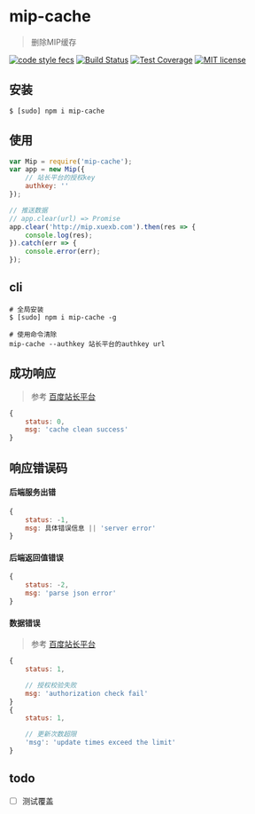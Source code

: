 # mip-cache

> 删除MIP缓存

[![code style fecs](https://img.shields.io/badge/code%20style-fecs-brightgreen.svg)](https://github.com/ecomfe/fecs)
[![Build Status](https://travis-ci.org/xuexb/mip-cache.svg?branch=master)](https://travis-ci.org/xuexb/mip-cache)
[![Test Coverage](https://img.shields.io/coveralls/xuexb/mip-cache/master.svg)](https://coveralls.io/r/xuexb/mip-cache)
[![MIT license](https://img.shields.io/github/license/xuexb/mip-cache.svg)](https://github.com/xuexb/mip-cache)

## 安装

```shell
$ [sudo] npm i mip-cache
```

## 使用

```js
var Mip = require('mip-cache');
var app = new Mip({
    // 站长平台的授权key
    authkey: ''
});

// 推送数据
// app.clear(url) => Promise
app.clear('http://mip.xuexb.com').then(res => {
    console.log(res);
}).catch(err => {
    console.error(err);
});
```

## cli

```shell
# 全局安装
$ [sudo] npm i mip-cache -g

# 使用命令清除
mip-cache --authkey 站长平台的authkey url
```

## 成功响应

> 参考 [百度站长平台](http://zhanzhang.baidu.com/mip/index)

```js
{
    status: 0,
    msg: 'cache clean success'
}
```

## 响应错误码

#### 后端服务出错

```js
{
    status: -1,
    msg: 具体错误信息 || 'server error'
}
```

#### 后端返回值错误

```js
{
    status: -2,
    msg: 'parse json error'
}
```

#### 数据错误

> 参考 [百度站长平台](http://zhanzhang.baidu.com/mip/index)

```js
{
    status: 1,

    // 授权校验失败
    msg: 'authorization check fail'
}
{
    status: 1,

    // 更新次数超限
    'msg': 'update times exceed the limit'
}
```

## todo

- [ ] 测试覆盖